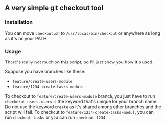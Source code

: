## A very simple git checkout tool

### Installation
You can move `checkout.sh` to `/usr/local/bin/checkout` or anywhere as long as it's on your PATH.

### Usage
There's really not much on this script, so I'll just show you how it's used.

Suppose you have branches like these:
- `feature/create-users-module`
- `feature/1234-create-tasks-module`

To checkout to `feature/create-users-module` branch, you just have to run `checkokut users`. `users` is the keyword that's unique for your branch name. Do not use the keyword `create` as it's shared among other branches and the script will fail.
To checkout to `feature/1234-create-tasks-modul`, you can run `checkout tasks` or you can run `checkout 1234`.
